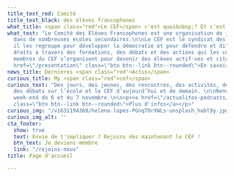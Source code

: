 ```yaml
---
title_text_red: Comité
title_text_black: des élèves francophones
what_title: <span class="red">Le CEF</span> c'est quoi&nbsp;? Et c'est qui&nbsp;?
what_text: "Le Comité des Élèves Francophones est une organisation de jeunesse présente
  dans de nombreuses écoles secondaires.\n\nLe CEF est le syndicat des élèves du secondaire,
  il les regroupe pour développer la démocratie et pour défendre et diffuser leurs
  droits à travers des formations, des débats et des actions qui les concernent. Les
  membres du CEF s’organisent pour devenir des élèves actif·ves et citoyen·nes. \n\n<p><a
  href=\"/presentation\" class=\"btn btn--link btn--rounded\">En savoir plus</a></p>"
news_title: Dernières <span class="red">Actus</span>
curious_title: My <span class="red">cef</span>
curious_text: "Des jours, des jeunes, des rencontres, des activités, des discussions,
  des débats sur l’école et le CEF d’aujourd’hui et de demain. \n\nRendez-vous le
  week-end du 6 et du 7 novembre.\n\n<p><a href=\"/actualites-podcasts/mycef-le-week-end-par-pour-et-avec-les-eleves/\"
  class=\"btn btn--link btn--rounded\">Plus d'infos</a></p>"
curious_img: "/v1631194368/helena-lopes-PGnqT0rXWLs-unsplash_habl9y.jpg"
curious_img_alt: ''
cta_footer:
  show: true
  text: Envie de t'impliquer ? Rejoins dès maintenant le CEF !
  btn_text: Je deviens membre
  link: "/rejoins-nous"
title: Page d'accueil

---
```

